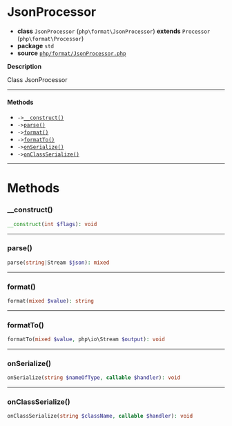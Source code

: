 # JsonProcessor

- **class** `JsonProcessor` (`php\format\JsonProcessor`) **extends** `Processor` (`php\format\Processor`)
- **package** `std`
- **source** [`php/format/JsonProcessor.php`](./src/main/resources/JPHP-INF/sdk/php/format/JsonProcessor.php)

**Description**

Class JsonProcessor

---

#### Methods

- `->`[`__construct()`](#method-__construct)
- `->`[`parse()`](#method-parse)
- `->`[`format()`](#method-format)
- `->`[`formatTo()`](#method-formatto)
- `->`[`onSerialize()`](#method-onserialize)
- `->`[`onClassSerialize()`](#method-onclassserialize)

---
# Methods

<a name="method-__construct"></a>

### __construct()
```php
__construct(int $flags): void
```

---

<a name="method-parse"></a>

### parse()
```php
parse(string|Stream $json): mixed
```

---

<a name="method-format"></a>

### format()
```php
format(mixed $value): string
```

---

<a name="method-formatto"></a>

### formatTo()
```php
formatTo(mixed $value, php\io\Stream $output): void
```

---

<a name="method-onserialize"></a>

### onSerialize()
```php
onSerialize(string $nameOfType, callable $handler): void
```

---

<a name="method-onclassserialize"></a>

### onClassSerialize()
```php
onClassSerialize(string $className, callable $handler): void
```